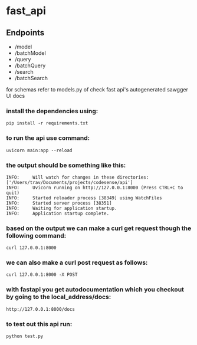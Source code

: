 # fast_api

## Endpoints
- /model
- /batchModel
- /query
- /batchQuery
- /search
- /batchSearch

for schemas refer to models.py of check fast api's autogenerated sawgger UI docs

### install the dependencies using:
    pip install -r requirements.txt

### to run the api use command:
    uvicorn main:app --reload

### the output should be something like this:
    INFO:     Will watch for changes in these directories: ['/Users/trav/Documents/projects/codesense/api']
    INFO:     Uvicorn running on http://127.0.0.1:8000 (Press CTRL+C to quit)
    INFO:     Started reloader process [38349] using WatchFiles
    INFO:     Started server process [38351]
    INFO:     Waiting for application startup.
    INFO:     Application startup complete.

### based on the output we can make a curl get request though the following command:
    curl 127.0.0.1:8000 

### we can also make a curl post request as follows:
    curl 127.0.0.1:8000 -X POST

### with fastapi you get autodocumentation which you checkout by going to the local_address/docs:
    http://127.0.0.1:8000/docs

### to test out this api run:
    python test.py
